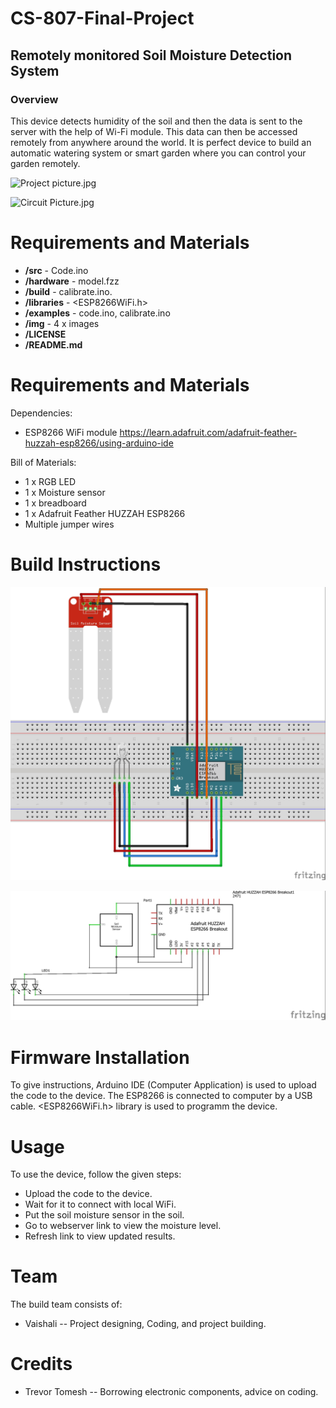 # CS-807-Final-Project

## Remotely monitored Soil Moisture Detection System

### Overview

This device detects humidity of the soil and then the data is sent to the server with the help of Wi-Fi module.
This data can then be accessed remotely from anywhere around the world.
It is perfect device to build an automatic watering system or smart garden where you can control your garden remotely.

![Project picture.jpg](https://github.com/vaiishali/CS-807-Final-Project/blob/master/img/Project%20picture.jpg)

![Circuit Picture.jpg](https://github.com/vaiishali/CS-807-Final-Project/blob/master/img/Circuit%20Picture.jpg)


Requirements and Materials
============

* **/src** - Code.ino
* **/hardware** - model.fzz
* **/build** - calibrate.ino.
* **/libraries** - <ESP8266WiFi.h>
* **/examples** - code.ino, calibrate.ino 
* **/img** -  4 x images
* **/LICENSE** 
* **/README.md** 

Requirements and Materials
============

Dependencies:
* ESP8266 WiFi module https://learn.adafruit.com/adafruit-feather-huzzah-esp8266/using-arduino-ide

Bill of Materials:
* 1 x RGB LED
* 1 x Moisture sensor
* 1 x breadboard
* 1 x  Adafruit Feather HUZZAH ESP8266
* Multiple jumper wires

Build Instructions
==================

![BREADBOARD6_bb.jpg](https://github.com/vaiishali/CS-807-Final-Project/blob/master/img/BREADBOARD6_bb.jpg)

![SCHEMATICS6_schem.jpg](https://github.com/vaiishali/CS-807-Final-Project/blob/master/img/SCHEMATICS6_schem.jpg)


Firmware Installation
=====================

To give instructions, Arduino IDE (Computer Application) is used to upload the code to the device.
The ESP8266 is connected to computer by a USB cable. <ESP8266WiFi.h> library is used to programm the device.



Usage
=====
To use the device, follow the given steps: 

* Upload the code to the device. 
* Wait for it to connect with local WiFi. 
* Put the soil moisture sensor in the soil.
* Go to webserver link to view the moisture level.
* Refresh link to view updated results.


Team
=====
The build team consists of: 
* Vaishali -- Project designing, Coding, and project building.


Credits
======= 

* Trevor Tomesh -- Borrowing electronic components, advice on coding.


